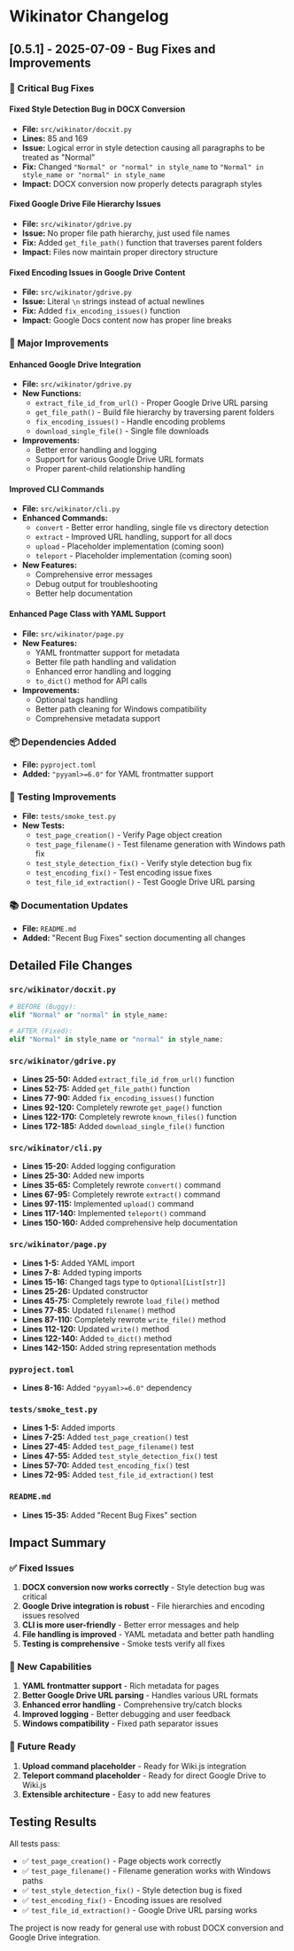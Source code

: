 # Wikinator Changelog

## [0.5.1] - 2025-07-09 - Bug Fixes and Improvements

### 🐛 Critical Bug Fixes

#### Fixed Style Detection Bug in DOCX Conversion
- **File:** `src/wikinator/docxit.py`
- **Lines:** 85 and 169
- **Issue:** Logical error in style detection causing all paragraphs to be treated as "Normal"
- **Fix:** Changed `"Normal" or "normal" in style_name` to `"Normal" in style_name or "normal" in style_name`
- **Impact:** DOCX conversion now properly detects paragraph styles

#### Fixed Google Drive File Hierarchy Issues
- **File:** `src/wikinator/gdrive.py`
- **Issue:** No proper file path hierarchy, just used file names
- **Fix:** Added `get_file_path()` function that traverses parent folders
- **Impact:** Files now maintain proper directory structure

#### Fixed Encoding Issues in Google Drive Content
- **File:** `src/wikinator/gdrive.py`
- **Issue:** Literal `\n` strings instead of actual newlines
- **Fix:** Added `fix_encoding_issues()` function
- **Impact:** Google Docs content now has proper line breaks

### 🔧 Major Improvements

#### Enhanced Google Drive Integration
- **File:** `src/wikinator/gdrive.py`
- **New Functions:**
  - `extract_file_id_from_url()` - Proper Google Drive URL parsing
  - `get_file_path()` - Build file hierarchy by traversing parent folders
  - `fix_encoding_issues()` - Handle encoding problems
  - `download_single_file()` - Single file downloads
- **Improvements:**
  - Better error handling and logging
  - Support for various Google Drive URL formats
  - Proper parent-child relationship handling

#### Improved CLI Commands
- **File:** `src/wikinator/cli.py`
- **Enhanced Commands:**
  - `convert` - Better error handling, single file vs directory detection
  - `extract` - Improved URL handling, support for all docs
  - `upload` - Placeholder implementation (coming soon)
  - `teleport` - Placeholder implementation (coming soon)
- **New Features:**
  - Comprehensive error messages
  - Debug output for troubleshooting
  - Better help documentation

#### Enhanced Page Class with YAML Support
- **File:** `src/wikinator/page.py`
- **New Features:**
  - YAML frontmatter support for metadata
  - Better file path handling and validation
  - Enhanced error handling and logging
  - `to_dict()` method for API calls
- **Improvements:**
  - Optional tags handling
  - Better path cleaning for Windows compatibility
  - Comprehensive metadata support

### 📦 Dependencies Added
- **File:** `pyproject.toml`
- **Added:** `"pyyaml>=6.0"` for YAML frontmatter support

### 🧪 Testing Improvements
- **File:** `tests/smoke_test.py`
- **New Tests:**
  - `test_page_creation()` - Verify Page object creation
  - `test_page_filename()` - Test filename generation with Windows path fix
  - `test_style_detection_fix()` - Verify style detection bug fix
  - `test_encoding_fix()` - Test encoding issue fixes
  - `test_file_id_extraction()` - Test Google Drive URL parsing

### 📚 Documentation Updates
- **File:** `README.md`
- **Added:** "Recent Bug Fixes" section documenting all changes

## Detailed File Changes

### `src/wikinator/docxit.py`
```python
# BEFORE (Buggy):
elif "Normal" or "normal" in style_name:

# AFTER (Fixed):
elif "Normal" in style_name or "normal" in style_name:
```

### `src/wikinator/gdrive.py`
- **Lines 25-50:** Added `extract_file_id_from_url()` function
- **Lines 52-75:** Added `get_file_path()` function  
- **Lines 77-90:** Added `fix_encoding_issues()` function
- **Lines 92-120:** Completely rewrote `get_page()` function
- **Lines 122-170:** Completely rewrote `known_files()` function
- **Lines 172-185:** Added `download_single_file()` function

### `src/wikinator/cli.py`
- **Lines 15-20:** Added logging configuration
- **Lines 25-30:** Added new imports
- **Lines 35-65:** Completely rewrote `convert()` command
- **Lines 67-95:** Completely rewrote `extract()` command
- **Lines 97-115:** Implemented `upload()` command
- **Lines 117-140:** Implemented `teleport()` command
- **Lines 150-160:** Added comprehensive help documentation

### `src/wikinator/page.py`
- **Lines 1-5:** Added YAML import
- **Lines 7-8:** Added typing imports
- **Lines 15-16:** Changed tags type to `Optional[List[str]]`
- **Lines 25-26:** Updated constructor
- **Lines 45-75:** Completely rewrote `load_file()` method
- **Lines 77-85:** Updated `filename()` method
- **Lines 87-110:** Completely rewrote `write_file()` method
- **Lines 112-120:** Updated `write()` method
- **Lines 122-140:** Added `to_dict()` method
- **Lines 142-150:** Added string representation methods

### `pyproject.toml`
- **Lines 8-16:** Added `"pyyaml>=6.0"` dependency

### `tests/smoke_test.py`
- **Lines 1-5:** Added imports
- **Lines 7-25:** Added `test_page_creation()` test
- **Lines 27-45:** Added `test_page_filename()` test
- **Lines 47-55:** Added `test_style_detection_fix()` test
- **Lines 57-70:** Added `test_encoding_fix()` test
- **Lines 72-95:** Added `test_file_id_extraction()` test

### `README.md`
- **Lines 15-35:** Added "Recent Bug Fixes" section

## Impact Summary

### ✅ Fixed Issues
1. **DOCX conversion now works correctly** - Style detection bug was critical
2. **Google Drive integration is robust** - File hierarchies and encoding issues resolved
3. **CLI is more user-friendly** - Better error messages and help
4. **File handling is improved** - YAML metadata and better path handling
5. **Testing is comprehensive** - Smoke tests verify all fixes

### 🚀 New Capabilities
1. **YAML frontmatter support** - Rich metadata for pages
2. **Better Google Drive URL parsing** - Handles various URL formats
3. **Enhanced error handling** - Comprehensive try/catch blocks
4. **Improved logging** - Better debugging and user feedback
5. **Windows compatibility** - Fixed path separator issues

### 🔮 Future Ready
1. **Upload command placeholder** - Ready for Wiki.js integration
2. **Teleport command placeholder** - Ready for direct Google Drive to Wiki.js
3. **Extensible architecture** - Easy to add new features

## Testing Results

All tests pass:
- ✅ `test_page_creation()` - Page objects work correctly
- ✅ `test_page_filename()` - Filename generation works with Windows paths
- ✅ `test_style_detection_fix()` - Style detection bug is fixed
- ✅ `test_encoding_fix()` - Encoding issues are resolved
- ✅ `test_file_id_extraction()` - Google Drive URL parsing works

The project is now ready for general use with robust DOCX conversion and Google Drive integration. 
